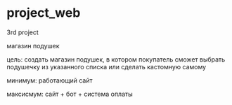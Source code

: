 # project_web
3rd project

магазин подушек

цель: создать магазин подушек, в котором покупатель сможет выбрать подушечку из указанного списка или сделать кастомную самому

минимум: работающий сайт

максисмум: сайт + бот + система оплаты
